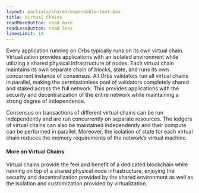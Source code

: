 ```yaml
---
layout: partials/shared/expendable-text-box
title: Virtual Chains
readMoreButton: read more
readLessButton: read less
linesLimit: 14
---
```


Every application running on Orbs typically runs on its own virtual chain. Virtualization
provides applications with an isolated environment while utilizing a shared physical
infrastructure of nodes. Each virtual chain maintains its own separate chain of blocks,
state, and runs its own concurrent instance of consensus.
All Orbs validators run all virtual chains in parallel, making the permissionless pool of
validators completely shared and staked across the full network. This provides
applications with the security and decentralization of the entire network while
maintaining a strong degree of independence.

Consensus on transactions of different virtual chains can be run independently and are
run concurrently on separate resources. The ledgers of virtual chains can
also be
maintained independently and their compute can be performed in parallel. Moreover,
the isolation of state for each virtual chain reduces the memory requirements of the network’s virtual machine.

#### More on Virtual Chains

Virtual chains provide the feel and benefit of a dedicated blockchain while running on top of a shared physical node infrastructure, enjoying the security and decentralization provided by the shared environment as well as the isolation and customization provided by virtualization.
